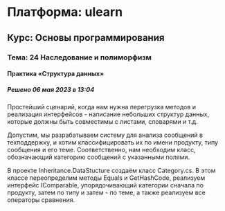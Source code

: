 # Платформа: ulearn
## Курс: Основы программирования
### Тема: 24 Наследование и полиморфизм
#### Практика «Структура данных»
##### Решено 06 мая 2023 в 13:04

Простейший сценарий, когда нам нужна перегрузка методов и реализация интерфейсов - написание небольших структур данных, которые должны быть совместимы с листами, словарями и т.д.

Допустим, мы разрабатываем систему для анализа сообщений в техподдержку, и хотим классифицировать их по имени продукту, типу сообщения и его теме. Соответственно, нам необходим класс, обозначающий категорию сообщений с указанными полями.

В проекте Inheritance.DataStucture создаём класс Category.cs. В этом классе переопределим методы Equals и GetHashCode, реализуем интерфейс IComparable, упорядочивающий категории сначала по продукту, затем по типу и затем - по теме, а также реализуем все операторы сравнения. 